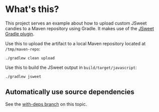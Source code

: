 # What's this?

This project serves an example about how to upload custom JSweet candies to a
Maven repository using Gradle. It makes use of the
[JSweet Gradle plugin](https://github.com/lgrignon/jsweet-gradle-plugin).

Use this to upload the artifact to a local Maven repository located at `/tmp/maven-repo`:

    ./gradlew clean upload


Use this to build the JSweet output in `build/target/javascript`:

    ./gradlew jsweet

## Automatically use source dependencies

See the
[with-deps branch](https://github.com/sebkur/jsweet-publishing-test/tree/with-deps)
on this topic.
